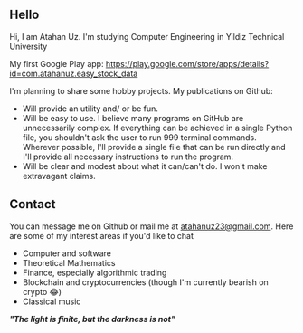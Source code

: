 ## Hello

Hi, I am Atahan Uz. I'm studying Computer Engineering in Yildiz Technical University

My first Google Play app: https://play.google.com/store/apps/details?id=com.atahanuz.easy_stock_data


I'm planning to share some hobby projects. My publications on Github:
- Will provide an utility and/ or be fun.
- Will be easy to use. I believe many programs on GitHub are unnecessarily complex. If everything can be achieved in a single Python file, you shouldn't ask the user to run 999 terminal commands. Wherever possible, I'll provide a single file that can be run directly and I'll provide all necessary instructions to run the program.
- Will be clear and modest about what it can/can't do. I won't make extravagant claims.


## Contact
You can message me on Github or mail me at atahanuz23@gmail.com.
Here are some of my interest areas if you'd like to chat

- Computer and software
- Theoretical Mathematics 
- Finance, especially algorithmic trading
- Blockchain and cryptocurrencies (though I'm currently bearish on crypto 😂)
- Classical music

**_"The light is finite, but the darkness is not"_**
